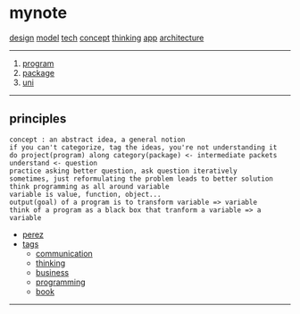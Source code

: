 # mynote

[design](design)
[model](model)
[tech](tech)
[concept](concept)
[thinking](thinking)
[app](app)
[architecture](architecture)

---

1. [program](program)
2. [package](package)
3. [uni](uni)

---

## principles

```
concept : an abstract idea, a general notion
if you can't categorize, tag the ideas, you're not understanding it
do project(program) along category(package) <- intermediate packets
understand <- question
practice asking better question, ask question iteratively
sometimes, just reformulating the problem leads to better solution
think programming as all around variable
variable is value, function, object...
output(goal) of a program is to transform variable => variable
think of a program as a black box that tranform a variable => a variable
```

- [perez](perez)
- [tags](tags)
     - [communication](communication)
     - [thinking](thinking)
     - [business](business)
     - [programming](programming)
     - [book](book)

---
